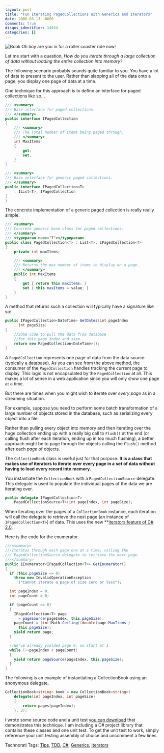 ```yaml
---
layout: post
title: "Fun Iterating PagedCollections With Generics and Iterators"
date: 2006-08-13 -0800
comments: true
disqus_identifier: 14934
categories: []
---
```

![Book](http://haacked.com/images/IteratingABookofPagedCollectionsUsingIte_55B/BlankBook_thumb.jpg)
Oh boy are you in for a roller coaster ride now!

Let me start with a question, *How do you iterate through a large
collection of data without loading the entire collection into memory?*

The following scenario probably sounds quite familiar to you. You have a
lot of data to present to the user. Rather than slapping all of the data
onto a page, you display one page of data at a time.

One technique for this approach is to define an interface for paged
collections like so...

```csharp
/// <summary>
/// Base interface for paged collections.
/// </summary>
public interface IPagedCollection
{
    /// <summary>
    /// The Total number of items being paged through.
    /// </summary>
    int MaxItems
    {
        get;
        set;
    }
}

/// <summary>
/// Base interface for generic paged collections.
/// </summary>
public interface IPagedCollection<T> 
    : IList<T>, IPagedCollection
{ 
}
```

The concrete implementation of a generic paged collection is really
really simple.

```csharp
/// <summary>
/// Concrete generic base class for paged collections.
/// </summary>
/// <typeparam name="T"></typeparam>
public class PagedCollection<T> : List<T>, IPagedCollection<T>
{
    private int maxItems;

    /// <summary>
    /// Returns the max number of items to display on a page.
    /// </summary>
    public int MaxItems
    {
        get { return this.maxItems; }
        set { this.maxItems = value; }
    }
}
```

A method that returns such a collection will typically have a signature
like so:

```csharp
public IPagedCollection<DateTime> GetDates(int pageIndex
    , int pageSize)
{
    //Some code to pull the data from database 
    //for this page index and size.
    return new PagedCollection<DateTime>();
}
```

A `PagedCollection` represents one page of data from the data source
(typically a database). As you can see from the above method, the
consumer of the `PagedCollection` handles tracking the current page to
display. This logic is not encapsulated by the `PagedCollection` at all.
This makes a lot of sense in a web application since you will only show
one page at a time.

But there are times when you might wish to iterate over *every page* as
in a streaming situation.

For example, suppose you need to perform some batch transformation of a
large number of objects stored in the database, such as serializing
every object into a file.

Rather than pulling every object into memory and then iterating over the
huge collection ending up with a really big call to `Flush()` at the end
(or calling flush after each iteration, ending up in too much flushing),
a better approach might be to page through the objects calling the
`Flush()` method after each *page* of objects.

The `CollectionBook` class is useful just for that purpose. **It is a
class that makes use of iterators to iterate over every page in a set of
data without having to load every record into memory.**

You instantiate the `CollectionBook` with a `PagedCollectionSource`
delegate. This delegate is used to populate the individual pages of the
data we are iterating over.

```csharp
public delegate IPagedCollection<T> 
    PagedCollectionSource<T>(int pageIndex, int pageSize);
```

When iterating over the pages of a `CollectionBook` instance, each
iteration will call the delegate to retrieve the next page (an instance
of `IPagedCollection<T>`) of data. This uses the new **[iterators
feature of C\#
2.0](http://msdn2.microsoft.com/en-us/library/dscyy5s0.aspx "Iterators on MSDN").

Here is the code for the enumerator.

```csharp
///<summary>
///Iterates through each page one at a time, calling the 
/// PagedCollectionSource delegate to retrieve the next page.
///</summary>
public IEnumerator<IPagedCollection<T>> GetEnumerator()
{
  if (this.pageSize <= 0)
    throw new InvalidOperationException
      ("Cannot iterate a page of size zero or less");

  int pageIndex = 0;
  int pageCount = 0;

  if (pageCount == 0)
  {
    IPagedCollection<T> page 
      = pageSource(pageIndex, this.pageSize);
    pageCount = (int)Math.Ceiling((double)page.MaxItems / 
      this.pageSize);
    yield return page;
  }

  //We've already yielded page 0, so start at 1
  while (++pageIndex < pageCount)
  {
    yield return pageSource(pageIndex, this.pageSize);
  }
}
```

The following is an example of instantiating a CollectionBook using an
anonymous delegate.

```csharp
CollectionBook<string> book = new CollectionBook<string>(
    delegate(int pageIndex, int pageSize)
    {
        return pages[pageIndex];
    }, 3);
```

I wrote some source code and a unit test [you can
download](http://tools.veloc-it.com/tabid/58/grm2id/8/Default.aspx "CollectionBook Code Sample")
that demonstrates this technique. I am including a C\# project library
that contains these classes and one unit test. To get the unit test to
work, simply reference your unit testing assembly of choice and
uncomment a few lines.

Technorati Tags: [Tips](http://technorati.com/tags/Tips),
[TDD](http://technorati.com/tags/TDD),
[C\#](http://technorati.com/tags/C%23),
[Generics](http://technorati.com/tags/Generics),
[Iterators](http://technorati.com/tags/Iterators)

